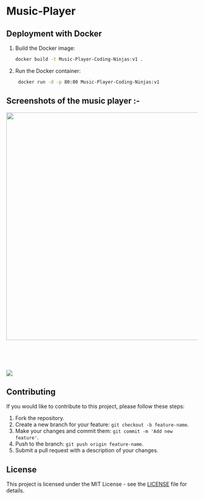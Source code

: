 # Music-Player

## Deployment with Docker
1. Build the Docker image:
   ```bash
   docker build -t Music-Player-Coding-Ninjas:v1 .
   ```
2. Run the Docker container:
   ```bash
    docker run -d -p 80:80 Music-Player-Coding-Ninjas:v1
   ```

## Screenshots of the music player :-

<img src ="[https://github.com/Saptarshi-18/Music_Player/blob/main/Screenshot%202022-04-24%20at%2010-04-53%20Ninja%20Studio%20-%20Music%20Player.png](https://github.com/Saptarshi-18/Music-Player/blob/main/Screenshot%202022-04-24%20at%2010-04-53%20Ninja%20Studio%20-%20Music%20Player.png)" height = 600px width= 1100px>

<br> <br> <br>

<img src = "https://github.com/Saptarshi-18/Music_Player/blob/main/Screenshot%202022-04-24%20at%2010-09-14%20Playlist-1.png">

## Contributing

If you would like to contribute to this project, please follow these steps:

1. Fork the repository.
2. Create a new branch for your feature: `git checkout -b feature-name`.
3. Make your changes and commit them: `git commit -m 'Add new feature'`.
4. Push to the branch: `git push origin feature-name`.
5. Submit a pull request with a description of your changes.

## License

This project is licensed under the MIT License - see the [LICENSE](LICENSE) file for details.
